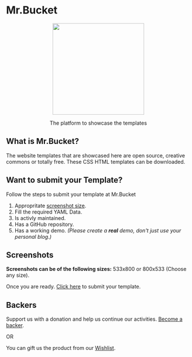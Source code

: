 <h1>Mr.Bucket</h1>
<p align="center">
  <a href="https://mr-bucket.github.io">
    <img height="250" width="250" src="https://mr-bucket.github.io/images/logo.png">
  </a>
  <p align="center">The platform to showcase the templates</p>
</p>

## What is Mr.Bucket?

The website templates that are showcased here are open source, creative commons or totally free. These CSS HTML templates can be downloaded.

## Want to submit your Template?

Follow the steps to submit your template at Mr.Bucket
1.  Appropritate [screenshot size](https://github.com/mr-bucket/mr-bucket.github.io#screenshots).
2.  Fill the required YAML Data.
3.  Is activly maintained.
4.  Has a GitHub repository.
5.  Has a working demo. _(Please create a **real** demo, don't just use your personal blog.)_

## Screenshots

**Screenshots can be of the following sizes:** 533x800 or 800x533 (Choose any size).

Once you are ready. [Click here](https://codecarrotym.typeform.com/to/SzVYa0) to submit your template.

## Backers

Support us with a donation and help us continue our activities. [Become a backer](https://www.instamojo.com/@codecarrot).

OR

You can gift us the product from our [Wishlist](http://www.amazon.in/gp/registry/wishlist/9AGR0W7EQW8F/ref=cm_wl_list_o_1?).
